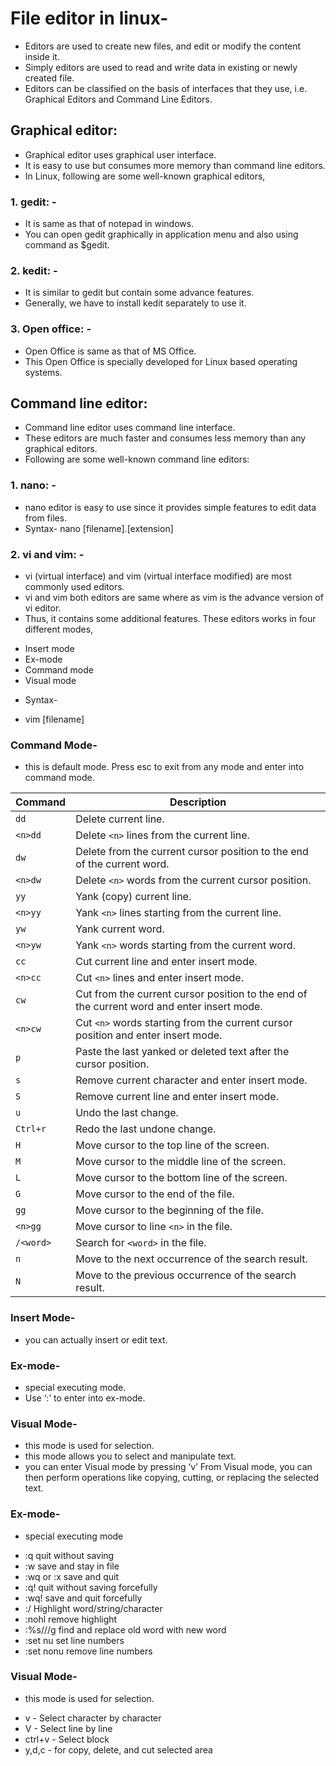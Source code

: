 # File editor in linux-
- Editors are used to create new files, and edit or modify the content inside it.
- Simply editors are used to read and write data in existing or newly created file.
- Editors can be classified on the basis of interfaces that they use, i.e. Graphical Editors and Command Line Editors. 
## Graphical editor: 
- Graphical editor uses graphical user interface.
- It is easy to use but consumes more memory than command line editors.
- In Linux, following are some well-known graphical editors, 
### 1. gedit: -
- It is same as that of notepad in windows.
- You can open gedit graphically in application menu and also using command as $gedit. 

### 2. kedit: -
- It is similar to gedit but contain some advance features.
-  Generally, we have to install kedit separately to use it. 

### 3. Open office: - 
- Open Office is same as that of MS Office.
- This Open Office is specially developed for Linux based operating systems.
## Command line editor: 
- Command line editor uses command line interface.
- These editors are much faster and consumes less memory than any graphical editors.
- Following are some well-known command line editors:
### 1. nano: - 
- nano editor is easy to use since it provides simple features to edit data from files.
- Syntax- 
nano [filename].[extension] 
### 2. vi and vim: -
- vi (virtual interface) and vim (virtual interface modified) are most commonly used editors.
- vi and vim both editors are same where as vim is the advance version of vi editor.
- Thus, it contains some additional features. These editors works in four different modes, 
* Insert mode 
* Ex-mode 
* Command mode 
* Visual mode
- Syntax- 
* vim [filename]  
### Command Mode-
- this is default mode. Press esc to exit from any mode and enter into command mode.

  
| Command | Description |
|---------|-------------|
| `dd` | Delete current line. |
| `<n>dd` | Delete `<n>` lines from the current line. |
| `dw` | Delete from the current cursor position to the end of the current word. |
| `<n>dw` | Delete `<n>` words from the current cursor position. |
| `yy` | Yank (copy) current line. |
| `<n>yy` | Yank `<n>` lines starting from the current line. |
| `yw` | Yank current word. |
| `<n>yw` | Yank `<n>` words starting from the current word. |
| `cc` | Cut current line and enter insert mode. |
| `<n>cc` | Cut `<n>` lines and enter insert mode. |
| `cw` | Cut from the current cursor position to the end of the current word and enter insert mode. |
| `<n>cw` | Cut `<n>` words starting from the current cursor position and enter insert mode. |
| `p` | Paste the last yanked or deleted text after the cursor position. |
| `s` | Remove current character and enter insert mode. |
| `S` | Remove current line and enter insert mode. |
| `u` | Undo the last change. |
| `Ctrl+r` | Redo the last undone change. |
| `H` | Move cursor to the top line of the screen. |
| `M` | Move cursor to the middle line of the screen. |
| `L` | Move cursor to the bottom line of the screen. |
| `G` | Move cursor to the end of the file. |
| `gg` | Move cursor to the beginning of the file. |
| `<n>gg` | Move cursor to line `<n>` in the file. |
| `/<word>` | Search for `<word>` in the file. |
| `n` | Move to the next occurrence of the search result. |
| `N` | Move to the previous occurrence of the search result. |

### Insert Mode-
- you can actually insert or edit text. 
### Ex-mode-
- special executing mode.
- Use ‘:’ to enter into ex-mode. 
### Visual Mode- 
- this mode is used for selection.
- this mode allows you to select and manipulate text.
- you can enter Visual mode by pressing ‘v’ From Visual mode, you can then perform operations like copying, cutting, or replacing the selected text.
### Ex-mode-
- special executing mode 
* :q 	quit without saving
* :w 	save and stay in file
* :wq or :x 	save and quit
* :q! 	quit without saving forcefully
* :wq! 	save and quit forcefully
* :/<word>   Highlight word/string/character
* :nohl   remove highlight
* :%s/<old>/<new>/g   find and replace old word with new word
* :set nu   set line numbers
* :set nonu   remove line numbers

### Visual Mode-
- this mode is used for selection. 
* v - Select character by character 	
* V - Select line by line 	
* ctrl+v - Select block 	
* y,d,c - for copy, delete, and cut selected area 	



	

 






